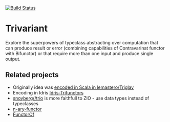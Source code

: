 [![Build Status](https://github.com/lemastero/trifunctors/workflows/Haskell%20CI/badge.svg?branch=master)](https://github.com/lemastero/trifunctors/actions?query=workflow%3A%22Haskell+CI%22+branch%3Amaster)

# Trivariant

Explore the superpowers of typeclass abstracting over computation that can produce result or error (combining capabilities of Contravarinat functor with Bifunctor) or that require more than one input and produce single output.

## Related projects
* Originally idea was [encoded in Scala in lemastero/Triglav](https://github.com/lemastero/Triglav/blob/master/src/main/scala/Triglav/face3/Trifunctor.scala)
* Encoding in Idris [Idris-Trifunctors](https://github.com/lemastero/Idris-Trifunctors)
* [snoyberg//trio](https://github.com/snoyberg/trio) is more faithfull to ZIO - use data types instead of typeclasses
* [n-ary-functor](https://hackage.haskell.org/package/n-ary-functor)
* [FunctorOf](https://www.reddit.com/r/haskell/comments/bo0q7h/functorof/)

